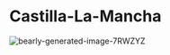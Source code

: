 # Castilla-La-Mancha
![bearly-generated-image-7RWZYZ](https://github.com/luismi/Castila-La-Mancha/assets/1941322/9f971362-e5a0-4d4b-9299-dbae1c28ffca)
